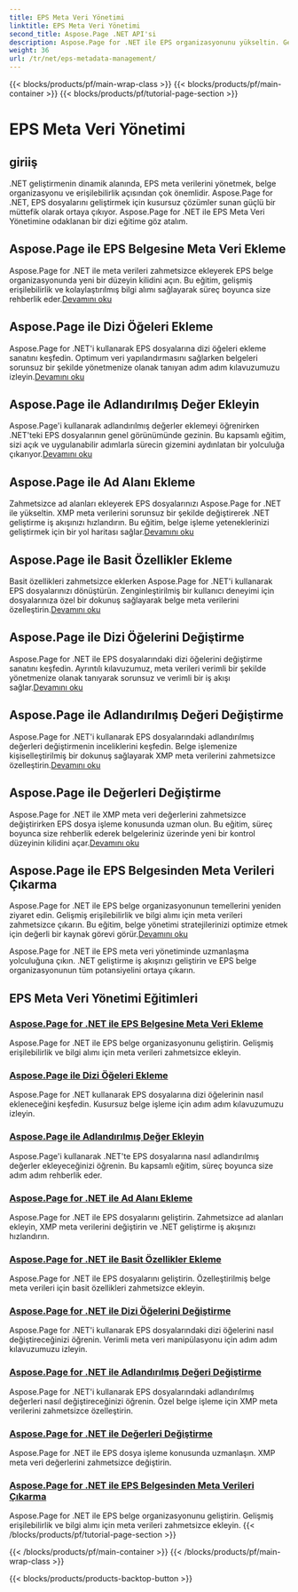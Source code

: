 ```yaml
---
title: EPS Meta Veri Yönetimi
linktitle: EPS Meta Veri Yönetimi
second_title: Aspose.Page .NET API'si
description: Aspose.Page for .NET ile EPS organizasyonunu yükseltin. Gelişmiş erişilebilirlik için meta verileri zahmetsizce ekleyin. EPS meta veri yönetimi eğitimlerini keşfedin.
weight: 36
url: /tr/net/eps-metadata-management/
---
```


{{< blocks/products/pf/main-wrap-class >}}
{{< blocks/products/pf/main-container >}}
{{< blocks/products/pf/tutorial-page-section >}}

# EPS Meta Veri Yönetimi


## giriiş

.NET geliştirmenin dinamik alanında, EPS meta verilerini yönetmek, belge organizasyonu ve erişilebilirlik açısından çok önemlidir. Aspose.Page for .NET, EPS dosyalarını geliştirmek için kusursuz çözümler sunan güçlü bir müttefik olarak ortaya çıkıyor. Aspose.Page for .NET ile EPS Meta Veri Yönetimine odaklanan bir dizi eğitime göz atalım.

## Aspose.Page ile EPS Belgesine Meta Veri Ekleme
Aspose.Page for .NET ile meta verileri zahmetsizce ekleyerek EPS belge organizasyonunda yeni bir düzeyin kilidini açın. Bu eğitim, gelişmiş erişilebilirlik ve kolaylaştırılmış bilgi alımı sağlayarak süreç boyunca size rehberlik eder.[Devamını oku](./add-metadata-to-eps-document/)

## Aspose.Page ile Dizi Öğeleri Ekleme
 Aspose.Page for .NET'i kullanarak EPS dosyalarına dizi öğeleri ekleme sanatını keşfedin. Optimum veri yapılandırmasını sağlarken belgeleri sorunsuz bir şekilde yönetmenize olanak tanıyan adım adım kılavuzumuzu izleyin.[Devamını oku](./modify-eps-metadata-add-array-items/)

## Aspose.Page ile Adlandırılmış Değer Ekleyin
 Aspose.Page'i kullanarak adlandırılmış değerler eklemeyi öğrenirken .NET'teki EPS dosyalarının genel görünümünde gezinin. Bu kapsamlı eğitim, sizi açık ve uygulanabilir adımlarla sürecin gizemini aydınlatan bir yolculuğa çıkarıyor.[Devamını oku](./modify-eps-metadata-add-named-value/)

## Aspose.Page ile Ad Alanı Ekleme
 Zahmetsizce ad alanları ekleyerek EPS dosyalarınızı Aspose.Page for .NET ile yükseltin. XMP meta verilerini sorunsuz bir şekilde değiştirerek .NET geliştirme iş akışınızı hızlandırın. Bu eğitim, belge işleme yeteneklerinizi geliştirmek için bir yol haritası sağlar.[Devamını oku](./modify-eps-metadata-add-namespace/)

## Aspose.Page ile Basit Özellikler Ekleme
 Basit özellikleri zahmetsizce eklerken Aspose.Page for .NET'i kullanarak EPS dosyalarınızı dönüştürün. Zenginleştirilmiş bir kullanıcı deneyimi için dosyalarınıza özel bir dokunuş sağlayarak belge meta verilerini özelleştirin.[Devamını oku](./modify-eps-metadata-add-simple-properties/)

## Aspose.Page ile Dizi Öğelerini Değiştirme
 Aspose.Page for .NET ile EPS dosyalarındaki dizi öğelerini değiştirme sanatını keşfedin. Ayrıntılı kılavuzumuz, meta verileri verimli bir şekilde yönetmenize olanak tanıyarak sorunsuz ve verimli bir iş akışı sağlar.[Devamını oku](./modify-eps-metadata-change-array-items/)

## Aspose.Page ile Adlandırılmış Değeri Değiştirme
 Aspose.Page for .NET'i kullanarak EPS dosyalarındaki adlandırılmış değerleri değiştirmenin inceliklerini keşfedin. Belge işlemenize kişiselleştirilmiş bir dokunuş sağlayarak XMP meta verilerini zahmetsizce özelleştirin.[Devamını oku](./modify-eps-metadata-change-named-value/)

## Aspose.Page ile Değerleri Değiştirme
 Aspose.Page for .NET ile XMP meta veri değerlerini zahmetsizce değiştirirken EPS dosya işleme konusunda uzman olun. Bu eğitim, süreç boyunca size rehberlik ederek belgeleriniz üzerinde yeni bir kontrol düzeyinin kilidini açar.[Devamını oku](./modify-eps-metadata-change-values/)

## Aspose.Page ile EPS Belgesinden Meta Verileri Çıkarma
 Aspose.Page for .NET ile EPS belge organizasyonunun temellerini yeniden ziyaret edin. Gelişmiş erişilebilirlik ve bilgi alımı için meta verileri zahmetsizce çıkarın. Bu eğitim, belge yönetimi stratejilerinizi optimize etmek için değerli bir kaynak görevi görür.[Devamını oku](./extract-metadata-from-eps-document/)

Aspose.Page for .NET ile EPS meta veri yönetiminde uzmanlaşma yolculuğuna çıkın. .NET geliştirme iş akışınızı geliştirin ve EPS belge organizasyonunun tüm potansiyelini ortaya çıkarın.
## EPS Meta Veri Yönetimi Eğitimleri
### [Aspose.Page for .NET ile EPS Belgesine Meta Veri Ekleme](./add-metadata-to-eps-document/)
Aspose.Page for .NET ile EPS belge organizasyonunu geliştirin. Gelişmiş erişilebilirlik ve bilgi alımı için meta verileri zahmetsizce ekleyin.
### [Aspose.Page ile Dizi Öğeleri Ekleme](./modify-eps-metadata-add-array-items/)
Aspose.Page for .NET kullanarak EPS dosyalarına dizi öğelerinin nasıl ekleneceğini keşfedin. Kusursuz belge işleme için adım adım kılavuzumuzu izleyin.
### [Aspose.Page ile Adlandırılmış Değer Ekleyin](./modify-eps-metadata-add-named-value/)
Aspose.Page'i kullanarak .NET'te EPS dosyalarına nasıl adlandırılmış değerler ekleyeceğinizi öğrenin. Bu kapsamlı eğitim, süreç boyunca size adım adım rehberlik eder.
### [Aspose.Page for .NET ile Ad Alanı Ekleme](./modify-eps-metadata-add-namespace/)
Aspose.Page for .NET ile EPS dosyalarını geliştirin. Zahmetsizce ad alanları ekleyin, XMP meta verilerini değiştirin ve .NET geliştirme iş akışınızı hızlandırın.
### [Aspose.Page for .NET ile Basit Özellikler Ekleme](./modify-eps-metadata-add-simple-properties/)
Aspose.Page for .NET ile EPS dosyalarını geliştirin. Özelleştirilmiş belge meta verileri için basit özellikleri zahmetsizce ekleyin.
### [Aspose.Page for .NET ile Dizi Öğelerini Değiştirme](./modify-eps-metadata-change-array-items/)
Aspose.Page for .NET'i kullanarak EPS dosyalarındaki dizi öğelerini nasıl değiştireceğinizi öğrenin. Verimli meta veri manipülasyonu için adım adım kılavuzumuzu izleyin.
### [Aspose.Page for .NET ile Adlandırılmış Değeri Değiştirme](./modify-eps-metadata-change-named-value/)
Aspose.Page for .NET'i kullanarak EPS dosyalarındaki adlandırılmış değerleri nasıl değiştireceğinizi öğrenin. Özel belge işleme için XMP meta verilerini zahmetsizce özelleştirin.
### [Aspose.Page for .NET ile Değerleri Değiştirme](./modify-eps-metadata-change-values/)
Aspose.Page for .NET ile EPS dosya işleme konusunda uzmanlaşın. XMP meta veri değerlerini zahmetsizce değiştirin.
### [Aspose.Page for .NET ile EPS Belgesinden Meta Verileri Çıkarma](./extract-metadata-from-eps-document/)
Aspose.Page for .NET ile EPS belge organizasyonunu geliştirin. Gelişmiş erişilebilirlik ve bilgi alımı için meta verileri zahmetsizce ekleyin.
{{< /blocks/products/pf/tutorial-page-section >}}

{{< /blocks/products/pf/main-container >}}
{{< /blocks/products/pf/main-wrap-class >}}

{{< blocks/products/products-backtop-button >}}
